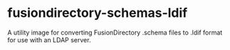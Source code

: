 # fusiondirectory-schemas-ldif
A utility image for converting FusionDirectory .schema files to .ldif format for use with an LDAP server.
